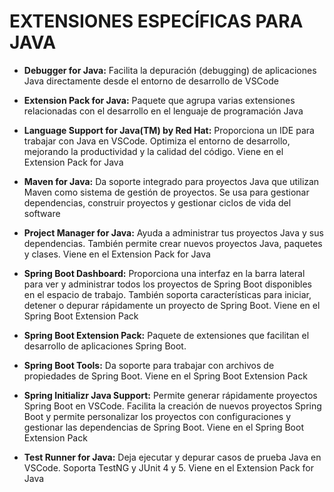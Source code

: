 # EXTENSIONES ESPECÍFICAS PARA JAVA
- **Debugger for Java:** Facilita la depuración (debugging) de aplicaciones Java directamente desde el entorno de desarrollo de VSCode

- **Extension Pack for Java:** Paquete que agrupa varias extensiones relacionadas con el desarrollo en el lenguaje de programación Java

- **Language Support for Java(TM) by Red Hat:** Proporciona un IDE para trabajar con Java en VSCode. Optimiza el entorno de desarrollo, mejorando la productividad y la calidad del código. Viene en el Extension Pack for Java

- **Maven for Java:** Da soporte integrado para proyectos Java que utilizan Maven como sistema de gestión de proyectos. Se usa para gestionar dependencias, construir proyectos y gestionar ciclos de vida del software

- **Project Manager for Java:** Ayuda a administrar tus proyectos Java y sus dependencias. También permite crear nuevos proyectos Java, paquetes y clases. Viene en el Extension Pack for Java

- **Spring Boot Dashboard:** Proporciona una interfaz en la barra lateral para ver y administrar todos los proyectos de Spring Boot disponibles en el espacio de trabajo. También soporta características para iniciar, detener o depurar rápidamente un proyecto de Spring Boot. Viene en el Spring Boot Extension Pack

- **Spring Boot Extension Pack:** Paquete de extensiones que facilitan el desarrollo de aplicaciones Spring Boot. 

- **Spring Boot Tools:** Da soporte para trabajar con archivos de propiedades de Spring Boot. Viene en el Spring Boot Extension Pack

- **Spring Initializr Java Support:** Permite generar rápidamente proyectos Spring Boot en VSCode. Facilita la creación de nuevos proyectos Spring Boot y permite personalizar los proyectos con configuraciones y gestionar las dependencias de Spring Boot. Viene en el Spring Boot Extension Pack

- **Test Runner for Java:** Deja ejecutar y depurar casos de prueba Java en VSCode. Soporta TestNG y JUnit 4 y 5. Viene en el Extension Pack for Java
